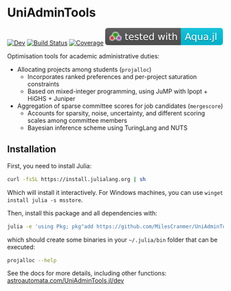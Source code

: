 # UniAdminTools

[![Dev](https://img.shields.io/badge/docs-dev-blue.svg)](https://MilesCranmer.github.io/UniAdminTools.jl/dev/)
[![Build Status](https://github.com/MilesCranmer/UniAdminTools.jl/actions/workflows/CI.yml/badge.svg?branch=master)](https://github.com/MilesCranmer/UniAdminTools.jl/actions/workflows/CI.yml?query=branch%3Amaster)
[![Coverage](https://coveralls.io/repos/github/MilesCranmer/UniAdminTools.jl/badge.svg?branch=master)](https://coveralls.io/github/MilesCranmer/UniAdminTools.jl?branch=master)
[![Aqua](https://raw.githubusercontent.com/JuliaTesting/Aqua.jl/master/badge.svg)](https://github.com/JuliaTesting/Aqua.jl)

Optimisation tools for academic administrative duties:

- Allocating projects among students (`projalloc`)
  - Incorporates ranked preferences and per-project saturation constraints
  - Based on mixed-integer programming, using JuMP with Ipopt + HiGHS + Juniper
- Aggregation of sparse committee scores for job candidates (`mergescore`)
  - Accounts for sparsity, noise, uncertainty, and different scoring scales among committee members
  - Bayesian inference scheme using TuringLang and NUTS


## Installation

First, you need to install Julia:

```bash
curl -fsSL https://install.julialang.org | sh
```

Which will install it interactively. For Windows machines, you can use `winget install julia -s msstore`.

Then, install this package and all dependencies with:

```bash
julia -e 'using Pkg; pkg"add https://github.com/MilesCranmer/UniAdminTools.jl"'
```

which should create some binaries in your `~/.julia/bin` folder that can be executed:

```bash
projalloc --help
```

See the docs for more details, including other
functions: [astroautomata.com/UniAdminTools.jl/dev](https://astroautomata.com/UniAdminTools.jl/dev/)
